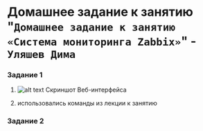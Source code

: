 # Домашнее задание к занятию "`Домашнее задание к занятию «Система мониторинга Zabbix»`" - `Уляшев Дима`




### Задание 1


1) ![alt text](https://github.com/slav1power/zabbix1/blob/main/img/1.png)
Скриншот Веб-интерфейса




2) использовались команды из лекции к занятию
### Задание 2




